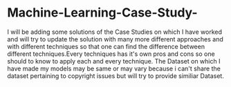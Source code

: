 # Machine-Learning-Case-Study-

I will be adding some solutions of the  Case Studies on which I have worked and will try to update the solution with many more different approaches and with different techniques so that one can find the difference between different techniques.Every techniques has it's own pros and cons so one should to know to apply each and every technique.
The Dataset on which I have made my models may be same or may vary because i can't share the dataset pertaining to copyright issues but will try to provide similiar Dataset.
